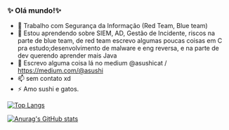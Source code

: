 ### ✨ Olá mundo!✨ 

- 🔭 Trabalho com Segurança da Informação (Red Team, Blue team)
- 🌱 Estou aprendendo sobre SIEM, AD, Gestão de Incidente, riscos na parte de blue team, de red team escrevo algumas poucas coisas em C pra estudo;desenvolvimento de malware e eng reversa, e na parte de dev querendo aprender mais Java 
- 💬 Escrevo alguma coisa lá no medium @asushicat / https://medium.com/@asushi
- 📫 sem contato xd
- ⚡ Amo sushi e gatos.

[![Top Langs](https://github-readme-stats.vercel.app/api/top-langs/?username=claudia-sushicat&layout=compact&theme=synthwave)](https://github.com/anuraghazra/github-readme-stats)

[![Anurag's GitHub stats](https://github-readme-stats.vercel.app/api?username=claudia-sushicat&theme=synthwave)](https://github.com/anuraghazra/github-readme-stats)
